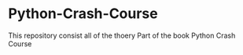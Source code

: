 # Python-Crash-Course
This repository consist all of the thoery Part of the book Python Crash Course
